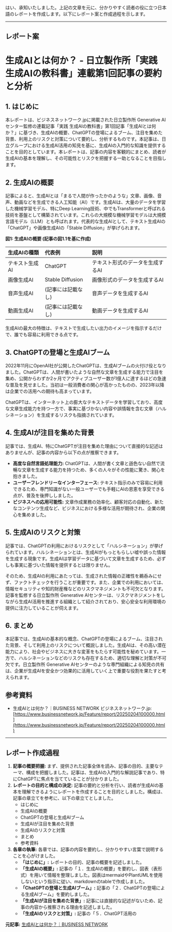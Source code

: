 はい、承知いたしました。上記の文章を元に、分かりやすく読者の役に立つ日本語のレポートを作成します。以下にレポート案と作成過程を示します。

---
## レポート案

# 生成AIとは何か？ - 日立製作所「実践 生成AIの教科書」連載第1回記事の要約と分析

## 1. はじめに

本レポートは、ビジネスネットワーク.jpに掲載された日立製作所 Generative AIセンター監修の連載記事「実践 生成AIの教科書」第1回記事「生成AIとは何か？」に基づき、生成AIの概要、ChatGPTの登場によるブーム、注目を集めた背景、利用上のリスクと対策について要約し、分析するものです。本記事は、日立グループにおける生成AI活用の知見を基に、生成AIの入門的な知識を提供することを目的としています。本レポートは、記事の内容を客観的にまとめ、読者が生成AIの基本を理解し、その可能性とリスクを把握する一助となることを目指します。

## 2. 生成AIの概要

記事によると、生成AIとは「まるで人間が作ったかのような」文章、画像、音声、動画などを生成できる人工知能（AI）です。生成AIは、大量のデータを学習した機械学習モデル、特にDeep Learning技術、中でもTransformerと呼ばれる技術を基盤として構築されています。これらの大規模な機械学習モデルは大規模言語モデル（LLM）とも呼ばれます。代表的な生成AIとして、テキスト生成AIの「ChatGPT」や画像生成AIの「Stable Diffusion」が挙げられます。

**図1: 生成AIの概要 (記事の図1.1を基に作成)**

| 生成AIの種類 | 代表例          | 説明                                     |
|:---|:-------------|:-----------------------------------------|
| テキスト生成AI | ChatGPT       | テキスト形式のデータを生成するAI                   |
| 画像生成AI    | Stable Diffusion | 画像形式のデータを生成するAI                     |
| 音声生成AI    | (記事には記載なし) | 音声データを生成するAI                         |
| 動画生成AI    | (記事には記載なし) | 動画データを生成するAI                         |

生成AIの最大の特徴は、テキストで生成したい出力のイメージを指示するだけで、誰でも容易に利用できる点です。

## 3. ChatGPTの登場と生成AIブーム

2022年11月にOpenAI社が公開したChatGPTは、生成AIブームの火付け役となりました。ChatGPTは、人間が書いたような自然な文章を生成する能力で注目を集め、公開からわずか2ヶ月でアクティブユーザー数が1億人に達するほどの急速な普及を見せました。当初は一般消費者の関心が高かったものの、2023年以降は企業での活用への期待も高まっています。

ChatGPTは、インターネット上の膨大なテキストデータを学習しており、高度な文章生成能力を持つ一方で、事実に基づかない内容や誤情報を含む文章（ハルシネーション）を生成するリスクも指摘されています。

## 4. 生成AIが注目を集めた背景

記事では、生成AI、特にChatGPTが注目を集めた理由について直接的な記述はありませんが、記事の内容から以下の点が推察できます。

* **高度な自然言語処理能力:** ChatGPTは、人間が書く文章と遜色ない自然で流暢な文章を生成する能力を持つため、多くの人々がその性能に驚き、関心を抱きました。
* **ユーザーフレンドリーなインターフェース:** テキスト指示のみで容易に利用できるため、専門知識がない一般ユーザーでも手軽にAIの恩恵を享受できる点が、普及を後押ししました。
* **ビジネスへの応用可能性:**  文章作成業務の効率化、顧客対応の自動化、新たなコンテンツ生成など、ビジネスにおける多様な活用が期待され、企業の関心を集めました。

## 5. 生成AIのリスクと対策

記事では、ChatGPTの利用におけるリスクとして「ハルシネーション」が挙げられています。ハルシネーションとは、生成AIがもっともらしい嘘や誤った情報を生成する現象です。生成AIは学習データに基づいて文章を生成するため、必ずしも事実に基づいた情報を提供するとは限りません。

そのため、生成AIの利用にあたっては、生成された情報の正確性を鵜呑みにせず、ファクトチェックを行うことが重要です。また、企業での利用においては、情報セキュリティや知的財産権などのリスクマネジメントも不可欠となります。記事を監修する日立製作所 Generative AIセンターは、リスクマネジメントをしながら生成AI活用を推進する組織として紹介されており、安心安全な利用環境の提供に注力していることが伺えます。

## 6. まとめ

本記事では、生成AIの基本的な概念、ChatGPTの登場によるブーム、注目された背景、そして利用上のリスクについて概説しました。生成AIは、その高い潜在能力により、社会やビジネスに大きな変革をもたらす可能性を秘めています。一方で、ハルシネーションなどのリスクも存在するため、適切な理解と対策が不可欠です。日立製作所 Generative AIセンターのような専門組織による知見の共有は、企業が生成AIを安全かつ効果的に活用していく上で重要な役割を果たすと考えられます。

## 参考資料

* 生成AIとは何か？｜BUSINESS NETWORK ビジネスネットワーク.jp: [https://www.businessnetwork.jp/Feature/report/20250204100000.html](https://www.businessnetwork.jp/Feature/report/20250204100000.html)

---

## レポート作成過程

1. **記事の概要把握:** まず、提供された記事全体を読み、記事の目的、主要なテーマ、構成を把握しました。記事は、生成AIの入門的な解説記事であり、特にChatGPTに焦点を当てていることが分かりました。
2. **レポートの目的と構成の決定:**  記事の要約と分析を行い、読者が生成AIの基本を理解できるようにレポートを作成することを目的としました。構成は、記事の章立てを参考に、以下の章立てとしました。
    * はじめに
    * 生成AIの概要
    * ChatGPTの登場と生成AIブーム
    * 生成AIが注目を集めた背景
    * 生成AIのリスクと対策
    * まとめ
    * 参考資料
3. **各章の執筆:** 各章では、記事の内容を要約し、分かりやすい言葉で説明することを心がけました。
    * **「はじめに」:** レポートの目的、記事の概要を記述しました。
    * **「生成AIの概要」:** 記事の「１．生成AIの概要」を要約し、図表（表形式）を用いて情報を整理しました。図表はmermaidやPlantUMLを使用しないという指示に従い、markdownのtableで作成しました。
    * **「ChatGPTの登場と生成AIブーム」:** 記事の「２．ChatGPTの登場による生成AIブーム」を要約しました。
    * **「生成AIが注目を集めた背景」:** 記事には直接的な記述がないため、記事の内容から推察される理由を記述しました。
    * **「生成AIのリスクと対策」:** 記事の「５．ChatGPT活用の

**元記事:** [生成AIとは何か？｜BUSINESS NETWORK](https://businessnetwork.jp/article/25549/)